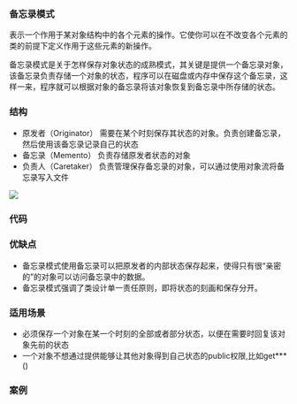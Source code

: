 ### 备忘录模式

表示一个作用于某对象结构中的各个元素的操作。它使你可以在不改变各个元素的类的前提下定义作用于这些元素的新操作。

备忘录模式是关于怎样保存对象状态的成熟模式，其关键是提供一个备忘录对象，该备忘录负责存储一个对象的状态，程序可以在磁盘或内存中保存这个备忘录，这样一来，程序就可以根据对象的备忘录将该对象恢复到备忘录中所存储的状态。 


### 结构
- 原发者（Originator） 需要在某个时刻保存其状态的对象。负责创建备忘录，然后使用该备忘录记录自己的状态
- 备忘录（Memento） 负责存储原发者状态的对象
- 负责人（Caretaker） 负责管理保存备忘录的对象，可以通过使用对象流将备忘录写入文件

![](../../image/memento.png)


### 代码

### 优缺点

- 备忘录模式使用备忘录可以把原发者的内部状态保存起来，使得只有很“亲密的”的对象可以访问备忘录中的数据。
- 备忘录模式强调了类设计单一责任原则，即将状态的刻画和保存分开。


### 适用场景
- 必须保存一个对象在某一个时刻的全部或者部分状态，以便在需要时回复该对象先前的状态
- 一个对象不想通过提供能够让其他对象得到自己状态的public权限,比如get***()

### 案例